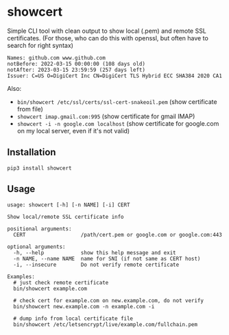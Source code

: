 # showcert
Simple CLI tool with clean output to show local (.pem) and remote SSL certificates. (For those, who can do this with openssl, but often have to search for right syntax)

~~~
Names: github.com www.github.com
notBefore: 2022-03-15 00:00:00 (108 days old)
notAfter: 2023-03-15 23:59:59 (257 days left)
Issuer: C=US O=DigiCert Inc CN=DigiCert TLS Hybrid ECC SHA384 2020 CA1
~~~

Also:
- `bin/showcert /etc/ssl/certs/ssl-cert-snakeoil.pem` (show certificate from file)
- `showcert imap.gmail.com:995` (show certificate for gmail IMAP)
- `showcert -i -n google.com localhost` (show certificate for google.com on my local server, even if it's not valid)


## Installation
`pip3 install showcert`

## Usage

~~~shell
usage: showcert [-h] [-n NAME] [-i] CERT

Show local/remote SSL certificate info

positional arguments:
  CERT                  /path/cert.pem or google.com or google.com:443

optional arguments:
  -h, --help            show this help message and exit
  -n NAME, --name NAME  name for SNI (if not same as CERT host)
  -i, --insecure        Do not verify remote certificate

Examples:  
  # just check remote certificate
  bin/showcert example.com

  # check cert for example.com on new.example.com, do not verify
  bin/showcert new.example.com -n example.com -i

  # dump info from local certificate file
  bin/showcert /etc/letsencrypt/live/example.com/fullchain.pem
~~~
